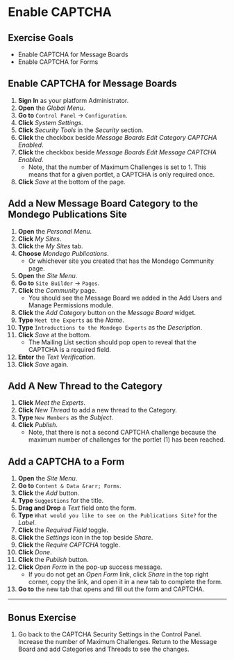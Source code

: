 # Enable CAPTCHA 

## Exercise Goals 

- Enable CAPTCHA for Message Boards 
- Enable CAPTCHA for Forms 

## Enable CAPTCHA for Message Boards 
1. **Sign In** as your platform Administrator. 
2. **Open** the _Global Menu_. 
3. **Go to** `Control Panel` &rarr; `Configuration`. 
4. **Click** _System Settings_. 
5. **Click** _Security Tools_ in the _Security_ section. 
6. **Click** the checkbox beside _Message Boards Edit Category CAPTCHA Enabled_. 
7. **Click** the checkbox beside _Message Boards Edit Message CAPTCHA Enabled_. 
	- Note, that the number of Maximum Challenges is set to 1. This means that for a given portlet, a CAPTCHA is only required once. 
8. **Click** _Save_ at the bottom of the page. 

## Add a New Message Board Category to the Mondego Publications Site 
1. **Open** the _Personal Menu_. 
2. **Click** _My Sites_. 
3. **Click** the _My Sites_ tab. 
4. **Choose** _Mondego Publications_. 
	- Or whichever site you created that has the Mondego Community page. 
5. **Open** the _Site Menu_. 
6. **Go to** `Site Builder` &rarr; `Pages`. 
7. **Click** the _Community_ page. 
	- You should see the Message Board we added in the Add Users and Manage Permissions module.
8. **Click** the _Add Category_ button on the _Message Board_ widget. 
9. **Type** `Meet the Experts` as the _Name_. 
10. **Type** `Introductions to the Mondego Experts` as the _Description_. 
11. **Click** _Save_ at the bottom. 
	- The Mailing List section should pop open to reveal that the CAPTCHA is a required field. 
12. **Enter** the _Text Verification_. 
13. **Click** _Save_ again. 

## Add A New Thread to the Category 
1. **Click** _Meet the Experts_. 
2. **Click** _New Thread_ to add a new thread to the Category. 
3. **Type** `New Members` as the _Subject_. 
4. **Click** _Publish_. 
	- Note, that there is not a second CAPTCHA challenge because the maximum number of challenges for the portlet (1) has been reached. 

## Add a CAPTCHA to a Form 
1. **Open** the _Site Menu_. 
2. **Go to** `Content & Data &rarr; Forms`. 
3. **Click** the _Add_ button. 
4. **Type** `Suggestions` for the title. 
5. **Drag and Drop** a _Text_ field onto the form. 
6. **Type** `What would you like to see on the Publications Site?` for the _Label_. 
7. **Click** the _Required Field_ toggle. 
8. **Click** the _Settings_ icon in the top beside _Share_. 
9. **Click** the _Require CAPTCHA_ toggle. 
10. **Click** _Done_. 
11. **Click** the _Publish_ button. 
12. **Click** _Open Form_ in the pop-up success message. 
	- If you do not get an _Open Form_ link, click _Share_ in the top right corner, copy the link, and open it in a new tab to complete the form. 
13. **Go to** the new tab that opens and fill out the form and CAPTCHA. 

---

## Bonus Exercise 
1. Go back to the CAPTCHA Security Settings in the Control Panel. Increase the number of Maximum Challenges. Return to the Message Board and add Categories and Threads to see the changes. 
